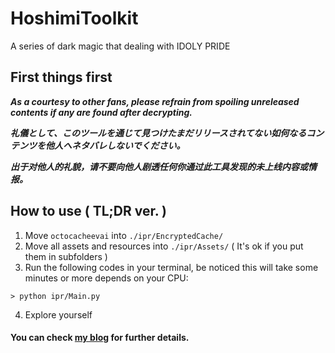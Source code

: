 # HoshimiToolkit
A series of dark magic that dealing with IDOLY PRIDE 

## First things first 
***As a courtesy to other fans, please refrain from spoiling unreleased contents if any are found after decrypting.***
  
***礼儀として、このツールを通じて見つけたまだリリースされてない如何なるコンテンツを他人へネタバレしないでください。***
  
***出于对他人的礼貌，请不要向他人剧透任何你通过此工具发现的未上线内容或情报。***
  
## How to use ( TL;DR ver. )
1. Move `octocacheevai` into `./ipr/EncryptedCache/` 
2. Move all assets and resources into `./ipr/Assets/` ( It's ok if you put them in subfolders )
3. Run the following codes in your terminal, be noticed this will take some minutes or more depends on your CPU: 
```
> python ipr/Main.py
```
4. Explore yourself 
  
#### You can check [my blog](https://malitsplus.blogspot.com/2021/09/idoly-pride-manifest.html) for further details. 
